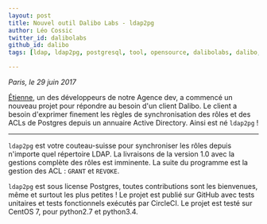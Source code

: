 ```yaml
---
layout: post
title: Nouvel outil Dalibo Labs - ldap2pg
author: Léo Cossic
twitter_id: dalibolabs
github_id: dalibo
tags: [ldap, ldap2pg, postgresql, tool, opensource, dalibolabs, dalibo, labs]

---
```


*Paris, le 29 juin 2017*

[Étienne](https://github.com/bersace), un des développeurs de notre Agence dev, a commencé un nouveau projet pour répondre au besoin d'un client Dalibo. Le client a besoin d'exprimer finement les règles de synchronisation des rôles et des ACLs de Postgres depuis un annuaire Active Directory. Ainsi est né `ldap2pg` !


<!--MORE-->
---

`ldap2pg` est votre couteau-suisse pour synchroniser les rôles depuis n'importe quel répertoire LDAP. La livraisons de la version 1.0 avec la gestions complète des rôles est imminente. La suite du programme est la gestion des ACL : `GRANT` et `REVOKE`.

`ldap2pg` est sous license Postgres, toutes contributions sont les bienvenues, même et surtout les plus petites !  Le projet est publié sur GitHub avec tests unitaires et tests fonctionnels exécutés par CircleCI. Le projet est testé sur CentOS 7, pour python2.7 et python3.4.
